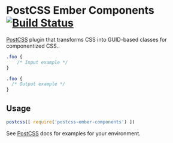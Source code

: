 # PostCSS Ember Components [![Build Status][ci-img]][ci]

[PostCSS] plugin that transforms CSS into GUID-based classes for componentized CSS..

[PostCSS]: https://github.com/postcss/postcss
[ci-img]:  https://travis-ci.org/JFickel/postcss-ember-components.svg
[ci]:      https://travis-ci.org/JFickel/postcss-ember-components

```css
.foo {
    /* Input example */
}
```

```css
.foo {
  /* Output example */
}
```

## Usage

```js
postcss([ require('postcss-ember-components') ])
```

See [PostCSS] docs for examples for your environment.
